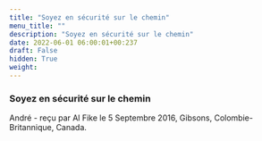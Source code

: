 ```yaml
---
title: "Soyez en sécurité sur le chemin"
menu_title: ""
description: "Soyez en sécurité sur le chemin"
date: 2022-06-01 06:00:01+00:237
draft: False
hidden: True
weight:
---
```

### Soyez en sécurité sur le chemin

André - reçu par Al Fike le 5 Septembre 2016, Gibsons, Colombie-Britannique, Canada.




